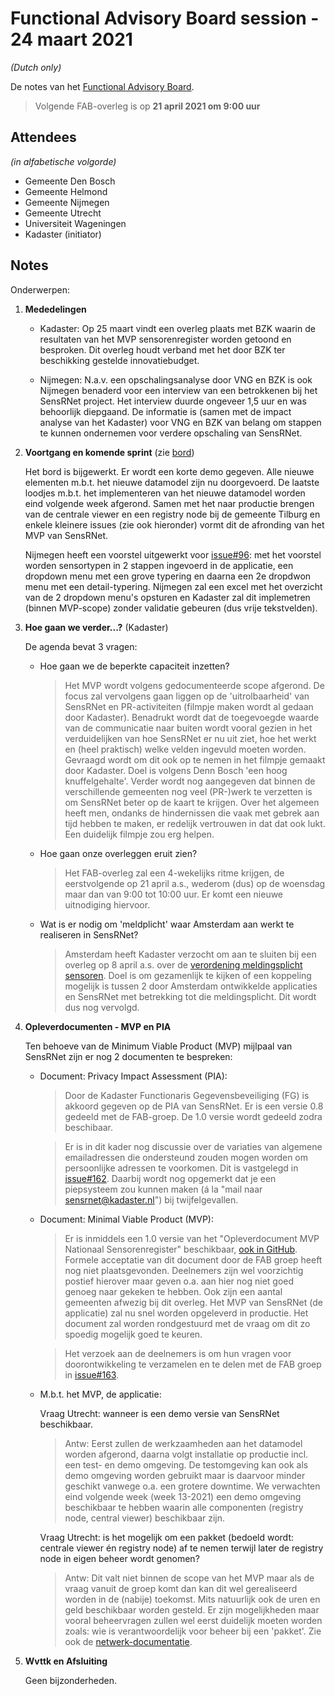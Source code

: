 # Functional Advisory Board session - 24 maart 2021

_(Dutch only)_

De notes van het [Functional Advisory Board](../FAB.md).

> Volgende FAB-overleg is op **21 april 2021 om 9:00 uur**

## Attendees

_(in alfabetische volgorde)_

- Gemeente Den Bosch
- Gemeente Helmond
- Gemeente Nijmegen
- Gemeente Utrecht
- Universiteit Wageningen
- Kadaster (initiator)
 
## Notes

Onderwerpen:

1. **Mededelingen**
     
     - Kadaster: Op 25 maart vindt een overleg plaats met BZK waarin de resultaten van het MVP sensorenregister worden getoond en besproken. Dit overleg houdt verband met het door BZK ter beschikking gestelde innovatiebudget.
     
     - Nijmegen: N.a.v. een opschalingsanalyse door VNG en BZK is ook Nijmegen benaderd voor een interview van een betrokkenen bij het SensRNet project. Het interview duurde ongeveer 1,5 uur en was behoorlijk diepgaand. De informatie is (samen met de impact analyse van het Kadaster) voor VNG en BZK van belang om stappen te kunnen ondernemen voor verdere opschaling van SensRNet.
   
2. **Voortgang en komende sprint** (zie [bord](https://github.com/orgs/kadaster-labs/projects/1))
   
    Het bord is bijgewerkt. Er wordt een korte demo gegeven. Alle nieuwe elementen m.b.t. het nieuwe datamodel zijn nu doorgevoerd. De laatste loodjes m.b.t. het implementeren van het nieuwe datamodel worden eind volgende week afgerond. Samen met het naar productie brengen van de centrale viewer en een registry node bij de gemeente Tilburg en enkele kleinere issues (zie ook hieronder) vormt dit de afronding van het MVP van SensRNet.   
    
    Nijmegen heeft een voorstel uitgewerkt voor [issue#96](https://github.com/kadaster-labs/sensrnet-home/issues/96): met het voorstel worden sensortypen in 2 stappen ingevoerd in de applicatie, een dropdown menu met een grove typering en daarna een 2e dropdwon menu met een detail-typering. Nijmegen zal een excel met het overzicht van de 2 dropdown menu's opsturen en Kadaster zal dit implemetren (binnen MVP-scope) zonder validatie gebeuren (dus vrije tekstvelden).
   
3. **Hoe gaan we verder...?** (Kadaster)
   
    De agenda bevat 3 vragen:

    - Hoe gaan we de beperkte capaciteit inzetten?
      
        > Het MVP wordt volgens gedocumenteerde scope afgerond. De focus zal vervolgens gaan liggen op de 'uitrolbaarheid' van SensRNet en PR-activiteiten (filmpje maken wordt al gedaan door Kadaster). Benadrukt wordt dat de toegevoegde waarde van de communicatie naar buiten wordt vooral gezien in het verduidelijken van hoe SensRNet er nu uit ziet, hoe het werkt en (heel praktisch) welke velden ingevuld moeten worden. Gevraagd wordt om dit ook op te nemen in het filmpje gemaakt door Kadaster. Doel is volgens Denn Bosch 'een hoog knuffelgehalte'. Verder wordt nog aangegeven dat binnen de verschillende gemeenten nog veel (PR-)werk te verzetten is om SensRNet beter op de kaart te krijgen. Over het algemeen heeft men, ondanks de hindernissen die vaak met gebrek aan tijd hebben te maken, er redelijk vertrouwen in dat dat ook lukt. Een duidelijk filmpje zou erg helpen.
      
    - Hoe gaan onze overleggen eruit zien?
      
        > Het FAB-overleg zal een 4-wekelijks ritme krijgen, de eerstvolgende op 21 april a.s., wederom (dus) op de woensdag maar dan van 9:00 tot 10:00 uur. Er komt een nieuwe uitnodiging hiervoor.
        
    - Wat is er nodig om 'meldplicht' waar Amsterdam aan werkt te realiseren in SensRNet?
      
        > Amsterdam heeft Kadaster verzocht om aan te sluiten bij een overleg op 8 april a.s. over de [verordening meldingsplicht sensoren](https://bekendmakingen.amsterdam.nl/publish/pages/163150/6-4besluitapv-meldplichtsensorenv20210105.pdf). Doel is om gezamenlijk te kijken of een koppeling mogelijk is tussen 2 door Amsterdam ontwikkelde applicaties en SensRNet met betrekking tot die meldingsplicht. Dit wordt dus nog vervolgd.

4. **Opleverdocumenten - MVP en PIA**
   
    Ten behoeve van de Minimum Viable Product (MVP) mijlpaal van SensRNet zijn er nog 2 documenten te bespreken:
    
    - Document: Privacy Impact Assessment (PIA):
      
        > Door de Kadaster Functionaris Gegevensbeveiliging (FG) is akkoord gegeven op de PIA van SensRNet. Er is een versie 0.8 gedeeld met de FAB-groep. De 1.0 versie wordt gedeeld zodra beschibaar.
      
        > Er is in dit kader nog discussie over de variaties van algemene emailadressen die ondersteund zouden mogen worden om persoonlijke adressen te voorkomen. Dit is vastgelegd in [issue#162](https://github.com/kadaster-labs/sensrnet-home/issues/162). Daarbij wordt nog opgemerkt dat je een piepsysteem zou kunnen maken (á la "mail naar sensrnet@kadaster.nl") bij twijfelgevallen.
    
    - Document: Minimal Viable Product (MVP):
      
        > Er is inmiddels een 1.0 versie van het "Opleverdocument MVP Nationaal Sensorenregister" beschikbaar, [ook in GitHub](https://kadaster-labs.github.io/sensrnet-home/Opleverdocument%20MVP%20Nationaal%20Sensorenregister%20%20v1.0.pdf). Formele acceptatie van dit document door de FAB groep heeft nog niet plaatsgevonden. Deelnemers zijn wel voorzichtig postief hierover maar geven o.a. aan hier nog niet goed genoeg naar gekeken te hebben. Ook zijn een aantal gemeenten afwezig bij dit overleg. Het MVP van SensRNet (de applicatie) zal nu snel worden opgeleverd in productie. Het document zal worden rondgestuurd met de vraag om dit zo spoedig mogelijk goed te keuren.
      
        > Het verzoek aan de deelnemers is om hun vragen voor doorontwikkeling te verzamelen en te delen met de FAB groep in [issue#163](https://github.com/kadaster-labs/sensrnet-home/issues/163).
      
    - M.b.t. het MVP, de applicatie:
      
        Vraag Utrecht: wanneer is een demo versie van SensRNet beschikbaar.
        
        > Antw: Eerst zullen de werkzaamheden aan het datamodel worden afgerond, daarna volgt installatie op productie incl. een test- en demo omgeving. De testomgeving kan ook als demo omgeving worden gebruikt maar is daarvoor minder geschikt vanwege o.a. een grotere downtime. We verwachten eind volgende week (week 13-2021) een demo omgeving beschikbaar te hebben waarin alle componenten (registry node, central viewer) beschikbaar zijn.
        
        Vraag Utrecht: is het mogelijk om een pakket (bedoeld wordt: centrale viewer én registry node) af te nemen terwijl later de registry node in eigen beheer wordt genomen?
        
        > Antw: Dit valt niet binnen de scope van het MVP maar als de vraag vanuit de groep komt dan kan dit wel gerealiseerd worden in de (nabije) toekomst. Mits natuurlijk ook de uren en geld beschikbaar worden gesteld. Er zijn mogelijkheden maar vooral beheervragen zullen wel eerst duidelijk moeten worden zoals: wie is verantwoordelijk voor beheer bij een 'pakket'. Zie ook de [netwerk-documentatie](../Network.md).

5. **Wvttk en Afsluiting**
   
    Geen bijzonderheden.
   
